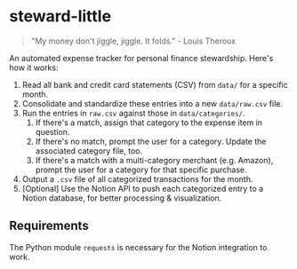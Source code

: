 # steward-little
> "My money don't jiggle, jiggle. It folds." - Louis Theroux

An automated expense tracker for personal finance stewardship. Here's how it works:
1. Read all bank and credit card statements (CSV) from `data/` for a specific month.
2. Consolidate and standardize these entries into a new `data/raw.csv` file.
3. Run the entries in `raw.csv` against those in `data/categories/`.
   1. If there's a match, assign that category to the expense item in question.
   2. If there's no match, prompt the user for a category. Update the associated category file, too.
   3. If there's a match with a multi-category merchant (e.g. Amazon), prompt the user for a category for that specific purchase.
4. Output a `.csv` file of all categorized transactions for the month.
5. [Optional] Use the Notion API to push each categorized entry to a Notion database, for better processing & visualization.

## Requirements
The Python module `requests` is necessary for the Notion integration to work.

